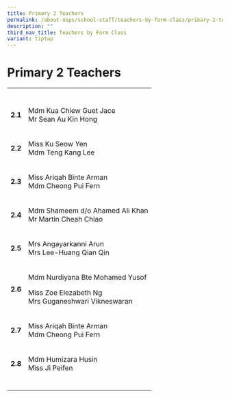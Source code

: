 ```yaml
---
title: Primary 2 Teachers
permalink: /about-nsps/school-staff/teachers-by-form-class/primary-2-teachers/
description: ""
third_nav_title: Teachers by Form Class
variant: tiptap
---
```

<h1>Primary 2 Teachers</h1><table><tbody><tr><th rowspan="1" colspan="1"><p></p></th><th rowspan="1" colspan="1"><p></p></th></tr><tr><td rowspan="1" colspan="1"><p><strong>2.1</strong></p></td><td rowspan="1" colspan="1"><p>Mdm Kua Chiew Guet Jace<br>Mr Sean Au Kin Hong</p></td></tr><tr><td rowspan="1" colspan="1"><p><strong>2.2</strong></p></td><td rowspan="1" colspan="1"><p>Miss Ku Seow Yen <br>Mdm Teng Kang Lee</p></td></tr><tr><td rowspan="1" colspan="1"><p><strong>2.3</strong></p></td><td rowspan="1" colspan="1"><p>Miss Ariqah Binte Arman<br>Mdm Cheong Pui Fern</p></td></tr><tr><td rowspan="1" colspan="1"><p><strong>2.4</strong></p></td><td rowspan="1" colspan="1"><p>Mdm Shameem d/o Ahamed Ali Khan <br>Mr Martin Cheah Chiao</p></td></tr><tr><td rowspan="1" colspan="1"><p><strong>2.5</strong></p></td><td rowspan="1" colspan="1"><p>Mrs Angayarkanni Arun <br>Mrs Lee-Huang Qian Qin</p></td></tr><tr><td rowspan="1" colspan="1"><p><strong>2.6</strong></p></td><td rowspan="1" colspan="1"><p>Mdm Nurdiyana Bte Mohamed Yusof</p><p>Miss Zoe Elezabeth Ng<br>Mrs Guganeshwari Vikneswaran</p></td></tr><tr><td rowspan="1" colspan="1"><p><strong>2.7</strong></p></td><td rowspan="1" colspan="1"><p>Miss Ariqah Binte Arman<br>Mdm Cheong Pui Fern</p></td></tr><tr><td rowspan="1" colspan="1"><p><strong>2.8</strong></p></td><td rowspan="1" colspan="1"><p>Mdm Humizara Husin<br>Miss Ji Peifen</p></td></tr><tr><td rowspan="1" colspan="1"><p></p></td><td rowspan="1" colspan="1"><p></p></td></tr></tbody></table><p></p>